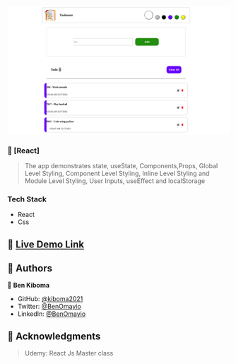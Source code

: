 <a name="readme-top"></a>

<!-- PROJECT DESCRIPTION -->
![Alt text](<Screenshot from 2023-12-17 06-57-19.png>)

### 📖 [React] <a name="about-project"></a>

> The app demonstrates state, useState, Components,Props, Global Level Styling, Component Level Styling, Inline Level Styling and Module Level Styling, User Inputs, useEffect and localStorage


### Tech Stack <a name="tech-stack"></a>

- React
- Css


## 🚀 <a href="https://sparkly-liger-717062.netlify.app/" target="_blank">Live Demo Link</a>


## 👥 Authors <a name="authors"></a>

👤 **Ben Kiboma**

- GitHub: [@kiboma2021](https://github.com/kiboma2021)
- Twitter: [@BenOmayio](https://twitter.com/omayiobenj)
- LinkedIn: [@BenOmayio](https://www.linkedin.com/in/ben-kiboma/)


<!-- ACKNOWLEDGEMENTS -->

## 🙏 Acknowledgments <a name="acknowledgements"></a>

> Udemy: React Js Master class